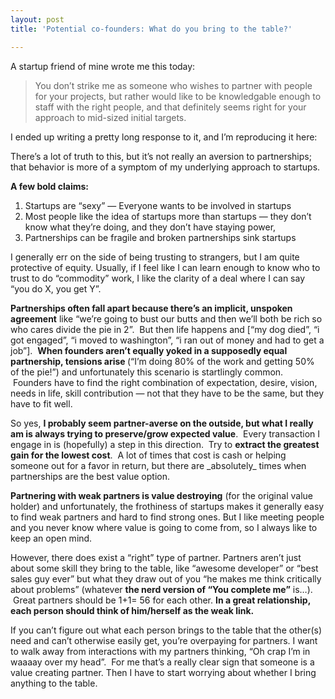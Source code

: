 ```yaml
---
layout: post
title: 'Potential co-founders: What do you bring to the table?'

---
```


<p>A startup friend of mine wrote me this today:</p>
<blockquote class="gmail_quote">You don&#8217;t strike me as someone who wishes to partner with people for your projects, but rather would like to be knowledgable enough to staff with the right people, and that definitely seems right for your approach to mid-sized initial targets.</blockquote>
<p>I ended up writing a pretty long response to it, and I&#8217;m reproducing it here:</p>
<p>There&#8217;s a lot of truth to this, but it&#8217;s not really an aversion to partnerships; that behavior is more of a symptom of my underlying approach to startups.</p>
<p><strong>A few bold claims:</strong></p>
<ol><li>Startups are &#8220;sexy&#8221; &#8212; Everyone wants to be involved in startups</li>
<li>Most people like the idea of startups more than startups &#8212; they don&#8217;t know what they&#8217;re doing, and they don&#8217;t have staying power, </li>
<li>Partnerships can be fragile and broken partnerships sink startups</li>
</ol><p>I generally err on the side of being trusting to strangers, but I am quite protective of equity. Usually, if I feel like I can learn enough to know who to trust to do &#8220;commodity&#8221; work, I like the clarity of a deal where I can say &#8220;you do X, you get Y&#8221;.</p>
<p><strong>Partnerships often fall apart because there&#8217;s an implicit, unspoken agreement</strong> like &#8220;we&#8217;re going to bust our butts and then we&#8217;ll both be rich so who cares divide the pie in 2&#8221;.  But then life happens and [&#8220;my dog died&#8221;, &#8220;i got engaged&#8221;, &#8220;i moved to washington&#8221;, &#8220;i ran out of money and had to get a job&#8221;].  <strong>When founders aren&#8217;t equally yoked in a supposedly equal partnership, tensions arise </strong>(&#8220;I&#8217;m doing 80% of the work and getting 50% of the pie!&#8221;) and unfortunately this scenario is startlingly common.  Founders have to find the right combination of expectation, desire, vision, needs in life, skill contribution &#8212; not that they have to be the same, but they have to fit well.</p>
<p>So yes, <strong>I probably seem partner-averse on the outside, but what I really am is always trying to preserve/grow expected value</strong>.  Every transaction I engage in is (hopefully) a step in this direction.  Try to <strong>extract the greatest gain for the lowest cost</strong>.  A lot of times that cost is cash or helping someone out for a favor in return, but there are _absolutely_ times when partnerships are the best value option.</p>
<p><strong>Partnering with weak partners is value destroying</strong> (for the original value holder) and unfortunately, the frothiness of startups makes it generally easy to find weak partners and hard to find strong ones. But I like meeting people and you never know where value is going to come from, so I always like to keep an open mind.</p>
<p>However, there does exist a &#8220;right&#8221; type of partner. Partners aren&#8217;t just about some skill they bring to the table, like &#8220;awesome developer&#8221; or &#8220;best sales guy ever&#8221; but what they draw out of you &#8220;he makes me think critically about problems&#8221; (whatever <strong>the nerd version of &#8220;You complete me&#8221;</strong> is&#8230;).  Great partners should be 1+1= 56 for each other. <strong>In a great relationship, each person should think of him/herself as the weak link.</strong></p>
<p><span>If you can&#8217;t figure out what each person brings to the table that the other(s) need and can&#8217;t otherwise easily get, you&#8217;re overpaying for partners. </span>I want to walk away from interactions with my partners thinking, <span>&#8220;Oh crap I&#8217;m in waaaay over my head&#8221;.  For me that&#8217;s a really clear sign that someone is a value creating partner. </span><span>Then I have to start worrying about whether I bring anything to the table.</span></p>
